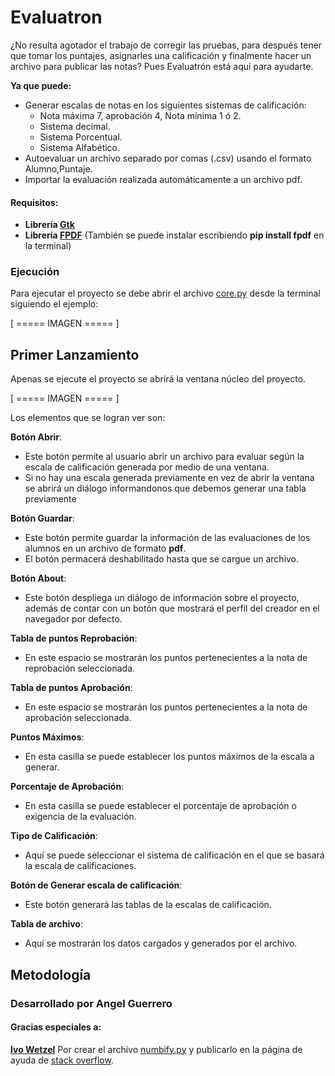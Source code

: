 # Evaluatron

¿No resulta agotador el trabajo de corregir las pruebas, para después tener que tomar los puntajes, asignarles una calificación y finalmente hacer un archivo para publicar las notas? Pues Evaluatrón está aquí para ayudarte.

**Ya que puede:**
   + Generar escalas de notas en los siguientes sistemas de calificación:
      - Nota máxima 7, aprobación 4, Nota mínima 1 ó 2.
      - Sistema decimal.
      - Sistema Porcentual.
      - Sistema Alfabético. 
   + Autoevaluar un archivo separado por comas (.csv) usando el formato Alumno,Puntaje.
   + Importar la evaluación realizada automáticamente a un archivo pdf.


#### Requisitos:
  + **Librería [Gtk](https://www.gtk.org/docs/installations/linux/)**
  + **Librería [FPDF](http://www.fpdf.org/)** (También se puede instalar escribiendo **pip install fpdf** en la terminal)
  
### Ejecución
Para ejecutar el proyecto se debe abrir el archivo [core.py](https://github.com/AngelTheG/Proyecto-3/blob/master/core.py) desde la terminal siguiendo el ejemplo:

[ ===== IMAGEN ===== ]


## Primer Lanzamiento
Apenas se ejecute el proyecto se abrirá la ventana núcleo del proyecto.

[ ===== IMAGEN ===== ]

Los elementos que se logran ver son:
  
  **Botón Abrir**:
  
  * Este botón permite al usuario abrir un archivo para evaluar según la escala de calificación generada por medio de una ventana.
  * Si no hay una escala generada previamente en vez de abrir la ventana se abrirá un diálogo informandonos que debemos generar una tabla previamente
   
  **Botón Guardar**:
  * Este botón permite guardar la información de las evaluaciones de los alumnos en un archivo de formato **pdf**.
  * El botón permacerá deshabilitado hasta que se cargue un archivo.
  
  **Botón About**:
  
  * Este botón despliega un diálogo de información sobre el proyecto, además de contar con un botón que mostrará el perfil del creador en el navegador por defecto.
  
  **Tabla de puntos Reprobación**:
  
  * En este espacio se mostrarán los puntos pertenecientes a la nota de reprobación seleccionada.
  
  **Tabla de puntos Aprobación**:
  
  * En este espacio se mostrarán los puntos pertenecientes a la nota de aprobación seleccionada.
  
  **Puntos Máximos**:
  
  * En esta casilla se puede establecer los puntos máximos de la escala a generar.
  
  **Porcentaje de Aprobación**:
  
  * En esta casilla se puede establecer el porcentaje de aprobación o exigencia de la evaluación.
  
  **Tipo de Calificación**:
  
  * Aquí se puede seleccionar el sistema de calificación en el que se basará la escala de calificaciones.
  
  **Botón de Generar escala de calificación**:
  
  * Este botón generará las tablas de la escalas de calificación.

  **Tabla de archivo**:
  
  * Aquí se mostrarán los datos cargados y generados por el archivo.

## Metodología

### Desarrollado por **Angel Guerrero**

#### Gracias especiales a:
**[Ivo Wetzel](https://stackoverflow.com/users/170224/ivo-wetzel)** Por crear el archivo [numbify.py](https://github.com/AngelTheG/Proyecto-3/blob/master/numbify.py) y publicarlo en la página de ayuda de [stack overflow](https://stackoverflow.com/questions/2726839/creating-a-pygtk-text-field-that-only-accepts-number).
  
